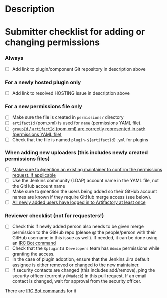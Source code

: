 <!-- This PR template only applies to permission changes. Ignore it for changes to the tool updating permissions in Artifactory -->

# Description

<!-- fill in description here, this will at least be a link to a GitHub repository, and often also links to hosting request, and @mentioning other committers/maintainers as per the checklist below -->

# Submitter checklist for adding or changing permissions

<!--
Make sure to implement all relevant entries (see section headers to when they apply) and mark them as checked (by replacing the space between brackets with an "x"). Remove sections that don't apply, e.g. the second and third when adding a new uploader to an existing permissions file.
-->

### Always

- [ ] Add link to plugin/component Git repository in description above

### For a newly hosted plugin only

- [ ] Add link to resolved HOSTING issue in description above

### For a new permissions file only

- [ ] Make sure the file is created in `permissions/` directory
- [ ] `artifactId` (pom.xml) is used for `name` (permissions YAML file).
- [ ] [`groupId` / `artifactId` (pom.xml) are correctly represented in `path` (permissions YAML file)](https://github.com/jenkins-infra/repository-permissions-updater/#managing-permissions)
- [ ] Check that the file is named `plugin-${artifactId}.yml` for plugins

### When adding new uploaders (this includes newly created permissions files)

- [ ] [Make sure to `@`mention an existing maintainer to confirm the permissions request, if applicable](https://github.com/jenkins-infra/repository-permissions-updater/#requesting-permissions)
- [ ] Use the Jenkins community (LDAP) account name in the YAML file, not the GitHub account name
- [ ] Make sure to `@`mention the users being added so their GitHub account names are known if they require GitHub merge access (see below).
- [ ] [All newly added users have logged in to Artifactory at least once](https://github.com/jenkins-infra/repository-permissions-updater/#requesting-permissions)

### Reviewer checklist (not for requesters!)

- [ ] Check this if newly added person also needs to be given merge permission to the GitHub repo (please @ the people/person with their GitHub username in this issue as well). If needed, it can be done using an [IRC Bot command](https://jenkins.io/projects/infrastructure/ircbot/#github-repo-management)
- [ ] Check that the `$pluginId Developers` team has `Admin` permissions while granting the access.
- [ ] In the case of plugin adoption, ensure that the Jenkins Jira default assignee is either removed or changed to the new maintainer.
- [ ] If security contacts are changed (this includes add/remove), ping the security officer (currently `@Wadeck`) in this pull request. If an email contact is changed, wait for approval from the security officer.

There are [IRC Bot commands](https://jenkins.io/projects/infrastructure/ircbot/#issue-tracker-management) for it
